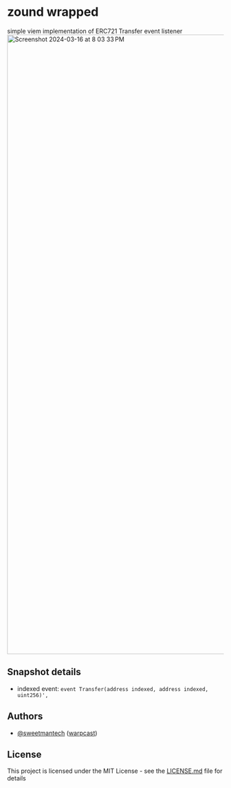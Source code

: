 # zound wrapped

simple viem implementation of ERC721 Transfer event listener
<img width="1440" alt="Screenshot 2024-03-16 at 8 03 33 PM" src="https://github.com/SweetmanTech/viem-transfers/assets/23249402/7316614b-0951-4590-a35e-ff901518e8fd">

## Snapshot details

- indexed event: `event Transfer(address indexed, address indexed, uint256)',
`

## Authors

- [@sweetmantech](https://github.com/sweetmantech) ([warpcast](https://warpcast.com/sweetman-eth))

## License

This project is licensed under the MIT License - see the [LICENSE.md](LICENSE.md) file for details
